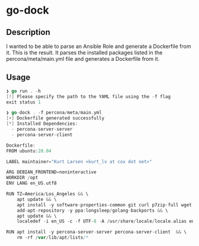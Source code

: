 # go-dock

## Description

I wanted to be able to parse an Ansible Role and generate a Dockerfile from it. This is the result.
It parses the installed packages listed in the percona/meta/main.yml file and generates a Dockerfile from it.

## Usage

```Go
❯ go run . -h
[!] Please specify the path to the YAML file using the -f flag
exit status 1
```

```Go
❯ go-dock . -f percona/meta/main.yml 
[+] Dockerfile generated successfully
[*] Installed Dependencies:
  - percona-server-server
  - percona-server-client

Dockerfile:
FROM ubuntu:20.04

LABEL maintainer="Kurt Larsen <kurt_lv at cox dot net>"

ARG DEBIAN_FRONTEND=noninteractive
WORKDIR /opt
ENV LANG en_US.utf8

RUN TZ=America/Los_Angeles && \
    apt update && \
    apt install -y software-properties-common git curl p7zip-full wget whois locales python3 python3-pip upx psmisc iproute2 && \
    add-apt-repository -y ppa:longsleep/golang-backports && \
    apt update && \
    localedef -i en_US -c -f UTF-8 -A /usr/share/locale/locale.alias en_US.UTF-8

RUN apt install -y percona-server-server percona-server-client  && \
    rm -rf /var/lib/apt/lists/*
```

